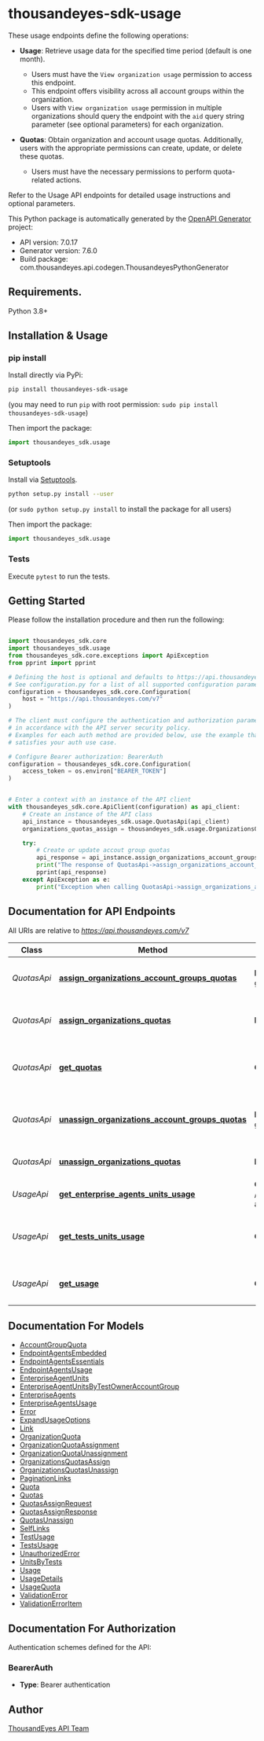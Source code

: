 # thousandeyes-sdk-usage

These usage endpoints define the following operations:

* **Usage**: Retrieve usage data for the specified time period (default is one month).
    
    * Users must have the `View organization usage` permission to access this endpoint.
    * This endpoint offers visibility across all account groups within the organization.
    * Users with `View organization usage` permission in multiple organizations should query the endpoint with the `aid` query string parameter (see optional parameters) for each organization.

* **Quotas**: Obtain organization and account usage quotas. Additionally, users with the appropriate permissions can create, update, or delete these quotas.
    
    * Users must have the necessary permissions to perform quota-related actions.

Refer to the Usage API endpoints for detailed usage instructions and optional parameters.


This Python package is automatically generated by the [OpenAPI Generator](https://openapi-generator.tech) project:

- API version: 7.0.17
- Generator version: 7.6.0
- Build package: com.thousandeyes.api.codegen.ThousandeyesPythonGenerator

## Requirements.

Python 3.8+

## Installation & Usage
### pip install

Install directly via PyPi:

```sh
pip install thousandeyes-sdk-usage
```
(you may need to run `pip` with root permission: `sudo pip install thousandeyes-sdk-usage`)

Then import the package:
```python
import thousandeyes_sdk.usage
```

### Setuptools

Install via [Setuptools](http://pypi.python.org/pypi/setuptools).

```sh
python setup.py install --user
```
(or `sudo python setup.py install` to install the package for all users)

Then import the package:
```python
import thousandeyes_sdk.usage
```

### Tests

Execute `pytest` to run the tests.

## Getting Started

Please follow the installation procedure and then run the following:

```python

import thousandeyes_sdk.core
import thousandeyes_sdk.usage
from thousandeyes_sdk.core.exceptions import ApiException
from pprint import pprint

# Defining the host is optional and defaults to https://api.thousandeyes.com/v7
# See configuration.py for a list of all supported configuration parameters.
configuration = thousandeyes_sdk.core.Configuration(
    host = "https://api.thousandeyes.com/v7"
)

# The client must configure the authentication and authorization parameters
# in accordance with the API server security policy.
# Examples for each auth method are provided below, use the example that
# satisfies your auth use case.

# Configure Bearer authorization: BearerAuth
configuration = thousandeyes_sdk.core.Configuration(
    access_token = os.environ["BEARER_TOKEN"]
)


# Enter a context with an instance of the API client
with thousandeyes_sdk.core.ApiClient(configuration) as api_client:
    # Create an instance of the API class
    api_instance = thousandeyes_sdk.usage.QuotasApi(api_client)
    organizations_quotas_assign = thousandeyes_sdk.usage.OrganizationsQuotasAssign() # OrganizationsQuotasAssign |  (optional)

    try:
        # Create or update accout group quotas
        api_response = api_instance.assign_organizations_account_groups_quotas(organizations_quotas_assign=organizations_quotas_assign)
        print("The response of QuotasApi->assign_organizations_account_groups_quotas:\n")
        pprint(api_response)
    except ApiException as e:
        print("Exception when calling QuotasApi->assign_organizations_account_groups_quotas: %s\n" % e)

```

## Documentation for API Endpoints

All URIs are relative to *https://api.thousandeyes.com/v7*

Class | Method | HTTP request | Description
------------ | ------------- | ------------- | -------------
*QuotasApi* | [**assign_organizations_account_groups_quotas**](https://github.com/thousandeyes/thousandeyes-sdk-python//tree/main/thousandeyes-sdk-usage/docs/QuotasApi.md#assign_organizations_account_groups_quotas) | **POST** /quotas/account-groups/assign | Create or update accout group quotas
*QuotasApi* | [**assign_organizations_quotas**](https://github.com/thousandeyes/thousandeyes-sdk-python//tree/main/thousandeyes-sdk-usage/docs/QuotasApi.md#assign_organizations_quotas) | **POST** /quotas/assign | Create or update organizations quotas
*QuotasApi* | [**get_quotas**](https://github.com/thousandeyes/thousandeyes-sdk-python//tree/main/thousandeyes-sdk-usage/docs/QuotasApi.md#get_quotas) | **GET** /quotas | Get organization and account group usage quota
*QuotasApi* | [**unassign_organizations_account_groups_quotas**](https://github.com/thousandeyes/thousandeyes-sdk-python//tree/main/thousandeyes-sdk-usage/docs/QuotasApi.md#unassign_organizations_account_groups_quotas) | **POST** /quotas/account-groups/unassign | Remove account group quotas from organizations
*QuotasApi* | [**unassign_organizations_quotas**](https://github.com/thousandeyes/thousandeyes-sdk-python//tree/main/thousandeyes-sdk-usage/docs/QuotasApi.md#unassign_organizations_quotas) | **POST** /quotas/unassign | Remove organization quotas
*UsageApi* | [**get_enterprise_agents_units_usage**](https://github.com/thousandeyes/thousandeyes-sdk-python//tree/main/thousandeyes-sdk-usage/docs/UsageApi.md#get_enterprise_agents_units_usage) | **GET** /usage/units/enterprise-agents | Get enterprise agent usage
*UsageApi* | [**get_tests_units_usage**](https://github.com/thousandeyes/thousandeyes-sdk-python//tree/main/thousandeyes-sdk-usage/docs/UsageApi.md#get_tests_units_usage) | **GET** /usage/units/tests | Get cloud and enterprise agents units usage
*UsageApi* | [**get_usage**](https://github.com/thousandeyes/thousandeyes-sdk-python//tree/main/thousandeyes-sdk-usage/docs/UsageApi.md#get_usage) | **GET** /usage | Get usage information for the last month


## Documentation For Models

 - [AccountGroupQuota](https://github.com/thousandeyes/thousandeyes-sdk-python//tree/main/thousandeyes-sdk-usage/docs/AccountGroupQuota.md)
 - [EndpointAgentsEmbedded](https://github.com/thousandeyes/thousandeyes-sdk-python//tree/main/thousandeyes-sdk-usage/docs/EndpointAgentsEmbedded.md)
 - [EndpointAgentsEssentials](https://github.com/thousandeyes/thousandeyes-sdk-python//tree/main/thousandeyes-sdk-usage/docs/EndpointAgentsEssentials.md)
 - [EndpointAgentsUsage](https://github.com/thousandeyes/thousandeyes-sdk-python//tree/main/thousandeyes-sdk-usage/docs/EndpointAgentsUsage.md)
 - [EnterpriseAgentUnits](https://github.com/thousandeyes/thousandeyes-sdk-python//tree/main/thousandeyes-sdk-usage/docs/EnterpriseAgentUnits.md)
 - [EnterpriseAgentUnitsByTestOwnerAccountGroup](https://github.com/thousandeyes/thousandeyes-sdk-python//tree/main/thousandeyes-sdk-usage/docs/EnterpriseAgentUnitsByTestOwnerAccountGroup.md)
 - [EnterpriseAgents](https://github.com/thousandeyes/thousandeyes-sdk-python//tree/main/thousandeyes-sdk-usage/docs/EnterpriseAgents.md)
 - [EnterpriseAgentsUsage](https://github.com/thousandeyes/thousandeyes-sdk-python//tree/main/thousandeyes-sdk-usage/docs/EnterpriseAgentsUsage.md)
 - [Error](https://github.com/thousandeyes/thousandeyes-sdk-python//tree/main/thousandeyes-sdk-usage/docs/Error.md)
 - [ExpandUsageOptions](https://github.com/thousandeyes/thousandeyes-sdk-python//tree/main/thousandeyes-sdk-usage/docs/ExpandUsageOptions.md)
 - [Link](https://github.com/thousandeyes/thousandeyes-sdk-python//tree/main/thousandeyes-sdk-usage/docs/Link.md)
 - [OrganizationQuota](https://github.com/thousandeyes/thousandeyes-sdk-python//tree/main/thousandeyes-sdk-usage/docs/OrganizationQuota.md)
 - [OrganizationQuotaAssignment](https://github.com/thousandeyes/thousandeyes-sdk-python//tree/main/thousandeyes-sdk-usage/docs/OrganizationQuotaAssignment.md)
 - [OrganizationQuotaUnassignment](https://github.com/thousandeyes/thousandeyes-sdk-python//tree/main/thousandeyes-sdk-usage/docs/OrganizationQuotaUnassignment.md)
 - [OrganizationsQuotasAssign](https://github.com/thousandeyes/thousandeyes-sdk-python//tree/main/thousandeyes-sdk-usage/docs/OrganizationsQuotasAssign.md)
 - [OrganizationsQuotasUnassign](https://github.com/thousandeyes/thousandeyes-sdk-python//tree/main/thousandeyes-sdk-usage/docs/OrganizationsQuotasUnassign.md)
 - [PaginationLinks](https://github.com/thousandeyes/thousandeyes-sdk-python//tree/main/thousandeyes-sdk-usage/docs/PaginationLinks.md)
 - [Quota](https://github.com/thousandeyes/thousandeyes-sdk-python//tree/main/thousandeyes-sdk-usage/docs/Quota.md)
 - [Quotas](https://github.com/thousandeyes/thousandeyes-sdk-python//tree/main/thousandeyes-sdk-usage/docs/Quotas.md)
 - [QuotasAssignRequest](https://github.com/thousandeyes/thousandeyes-sdk-python//tree/main/thousandeyes-sdk-usage/docs/QuotasAssignRequest.md)
 - [QuotasAssignResponse](https://github.com/thousandeyes/thousandeyes-sdk-python//tree/main/thousandeyes-sdk-usage/docs/QuotasAssignResponse.md)
 - [QuotasUnassign](https://github.com/thousandeyes/thousandeyes-sdk-python//tree/main/thousandeyes-sdk-usage/docs/QuotasUnassign.md)
 - [SelfLinks](https://github.com/thousandeyes/thousandeyes-sdk-python//tree/main/thousandeyes-sdk-usage/docs/SelfLinks.md)
 - [TestUsage](https://github.com/thousandeyes/thousandeyes-sdk-python//tree/main/thousandeyes-sdk-usage/docs/TestUsage.md)
 - [TestsUsage](https://github.com/thousandeyes/thousandeyes-sdk-python//tree/main/thousandeyes-sdk-usage/docs/TestsUsage.md)
 - [UnauthorizedError](https://github.com/thousandeyes/thousandeyes-sdk-python//tree/main/thousandeyes-sdk-usage/docs/UnauthorizedError.md)
 - [UnitsByTests](https://github.com/thousandeyes/thousandeyes-sdk-python//tree/main/thousandeyes-sdk-usage/docs/UnitsByTests.md)
 - [Usage](https://github.com/thousandeyes/thousandeyes-sdk-python//tree/main/thousandeyes-sdk-usage/docs/Usage.md)
 - [UsageDetails](https://github.com/thousandeyes/thousandeyes-sdk-python//tree/main/thousandeyes-sdk-usage/docs/UsageDetails.md)
 - [UsageQuota](https://github.com/thousandeyes/thousandeyes-sdk-python//tree/main/thousandeyes-sdk-usage/docs/UsageQuota.md)
 - [ValidationError](https://github.com/thousandeyes/thousandeyes-sdk-python//tree/main/thousandeyes-sdk-usage/docs/ValidationError.md)
 - [ValidationErrorItem](https://github.com/thousandeyes/thousandeyes-sdk-python//tree/main/thousandeyes-sdk-usage/docs/ValidationErrorItem.md)


<a id="documentation-for-authorization"></a>
## Documentation For Authorization


Authentication schemes defined for the API:
<a id="BearerAuth"></a>
### BearerAuth

- **Type**: Bearer authentication


## Author

<a href="mailto:api-team@thousandeyes.com">ThousandEyes API Team </a>


